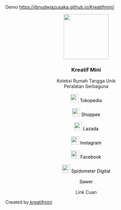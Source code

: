 Demo https://ibnudwiazusaka.github.io/Kreatifmini/

<html>
<head>
  <meta charset="UTF-8">
  <meta name="viewport" content="width=device-width, initial-scale=1.0">
  <title>Link Cuan </title>
  <link rel="stylesheet" href="https://cdn.jsdelivr.net/npm/bootstrap@5.2.3/dist/css/bootstrap.min.css" type="text/css">
  <link href="linktree2.html">
  <style style="text/css">
  body{
    margin: 50px;
   }
  .card{
    margin: 1rem;
    
  }
  .card:hover{
    background-color: green;
  }
      

  </style>
</head>
<body style="background-image: url(https://img.freepik.com/premium-photo/orange-red-green-colorful-background-space-text-design_188078-25791.jpg?w=740); background-size: cover; background-repeat: no-repeat; ">
 <div class="container-fluid">
  <center>
    <img src="https://cf.shopee.sg/file/linkTree57234a4a-3066-4ad7-a017-beda75074c5a" style="width: 140px; height: 140px;" class="rounded-circle">
    <h3>Kreatif Mini</h3>
    <p>Koleksi Rumah Tangga Unik
   <br>Peralatan Serbaguna</p>
 
  <div class="card shadow" style="border-radius: 30px;">
    <a href="https://t.me/shobattokopediaindonesia" target="_blank" style="text-decoration: none; color: black;">
      <div class="card-body col-lg-4">
        <img src="https://cdn-icons-png.flaticon.com/512/869/869432.png" style="width: 25px;"> Tokopedia
      </div>
    </a>
  </div>
    <div class="card shadow" style="border-radius: 30px;">
    <a href="https://t.me/shobatshopeeindonesia" target="_blank" style="text-decoration: none; color: black;">
      <div class="card-body col-lg-4">
        <img src="https://cdn-icons-png.flaticon.com/512/869/869441.png" style="width: 25px;"> Shoppee
      </div>
    </a>
  </div>
    <div class="card shadow" style="border-radius: 30px;">
    <a href="https://t.me/shobatlazadaindonesia" target="_blank" style="text-decoration: none; color: black;">
      <div class="card-body col-lg-4">
        <img src="https://cdn-icons-png.flaticon.com/512/777/777205.png" style="width: 25px;"> Lazada
      </div>
    </a>
  </div>
<div class="card shadow" style="border-radius: 30px;">
    <a href="https://instagram.com/kreatifmini" target="_blank" style="text-decoration: none; color: black;">
      <div class="card-body col-lg-4">
        <img src="https://cdn-icons-png.flaticon.com/512/779/779093.png" style="width: 25px;"> Instagram
      </div>
    </a>
  </div>
  <div class="card shadow" style="border-radius: 30px;">
    <a href="https://www.facebook.com/profile.php?id=100068485560096&mibextid=ZbWKwL" target="_blank" style="text-decoration: none; color: black;">
      <div class="card-body col-lg-4">
        <img src="https://cdn-icons-png.flaticon.com/512/733/733549.png" style="width: 25px;"> Facebook
      </div>
        </a>
  </div>
  <div class="card shadow" style="border-radius: 30px;">
    <a href="https://mycollection.shop/mdnxazu" target="_blank" style="text-decoration: none; color: black;">
      <div class="card-body col-lg-4">
        <img src="https://cf.shopee.co.id/file/f2e832a5b35daa87edd7debaa8a2dcf3" style="width: 25px;"> Spidometer Digital
      </div>
    </a>
  </div>
  <div class="card shadow" style="border-radius: 30px;" >
    <a href="https://saweria.co/kreatifmini" target="_blank" style="text-decoration: none; color: black;">
      <div class="card-body col-lg-4">
        Sawer
      </div>
    </a>
  </div>
  <p>Link Cuan</p>
  </center>
  <footer class="bg-transparent">
    <p class="text-center">
      Created by<a href="https://wa.me/62859106970439/" class="text-white fw-bold"> kreatifmini</a>
    </p>
  </footer>
 </div>
